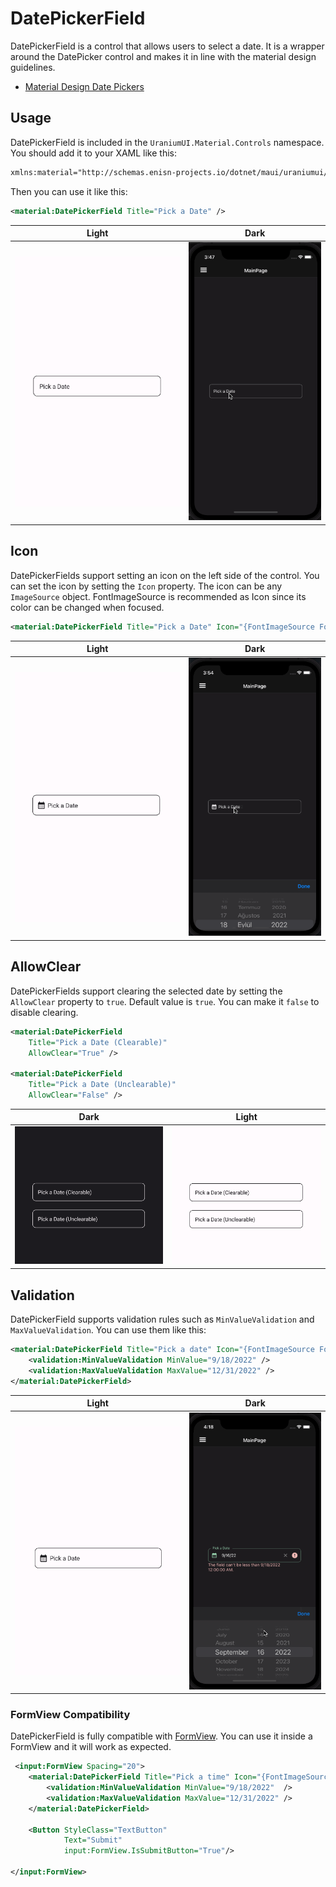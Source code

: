 # DatePickerField
DatePickerField is a control that allows users to select a date. It is a wrapper around the DatePicker control and makes it in line with the material design guidelines.

- [Material Design Date Pickers](https://material.io/components/date-pickers)

## Usage

DatePickerField is included in the `UraniumUI.Material.Controls` namespace. You should add it to your XAML like this:

```xml
xmlns:material="http://schemas.enisn-projects.io/dotnet/maui/uraniumui/material"
```

Then you can use it like this:

```xml
<material:DatePickerField Title="Pick a Date" />
```

| Light | Dark |
| --- | --- |
| ![MAUI Material Design TimePicker](../../../../images/datepickerfield-demo-light-android.gif) | ![MAUI Material Design TimePicker](../../../../images/datepickerfield-demo-dark-ios.gif) |


## Icon
DatePickerFields support setting an icon on the left side of the control. You can set the icon by setting the `Icon` property. The icon can be any `ImageSource` object. FontImageSource is recommended as Icon since its color can be changed when focused.

```xml
<material:DatePickerField Title="Pick a Date" Icon="{FontImageSource FontFamily=MaterialRegular, Glyph={x:Static m:MaterialRegular.Calendar_month}}"  />
```

| Light | Dark |
| --- | --- |
| ![MAUI Material Input](../../../../images/datepickerfield-icon-light-android.gif) | ![MAUI Material Input](../../../../images/datepickerfield-icon-dark-ios.gif) |

## AllowClear
DatePickerFields support clearing the selected date by setting the `AllowClear` property to `true`. Default value is `true`. You can make it `false` to disable clearing.

```xml
<material:DatePickerField 
    Title="Pick a Date (Clearable)"
    AllowClear="True" />

<material:DatePickerField 
    Title="Pick a Date (Unclearable)"
    AllowClear="False" />
```

| Dark | Light|
| --- | --- |
| ![MAUI Material Input](../../../../images/datepickerfield-allowclear-dark-android.gif) | ![MAUI Material Input](../../../../images/datepickerfield-allowclear-light-android.gif) |

## Validation
DatePickerField supports validation rules such as `MinValueValidation` and `MaxValueValidation`. You can use them like this:

```xml
<material:DatePickerField Title="Pick a date" Icon="{FontImageSource FontFamily=MaterialRegular, Glyph={x:Static m:MaterialRegular.Alarm}}">
    <validation:MinValueValidation MinValue="9/18/2022" />
    <validation:MaxValueValidation MaxValue="12/31/2022" />
</material:DatePickerField>
```

| Light | Dark |
| --- | --- |
| ![MAUI Material Input](../../../../images/datepickerfield-validation-light-android.gif) | ![MAUI Material Input](../../../../images/datepickerfield-validation-dark-ios.gif) |


### FormView Compatibility
DatePickerField is fully compatible with [FormView](https://enisn-projects.io/docs/en/inputkit/latest/components/controls/FormView). You can use it inside a FormView and it will work as expected.

```xml
 <input:FormView Spacing="20">
    <material:DatePickerField Title="Pick a time" Icon="{FontImageSource FontFamily=MaterialRegular, Glyph={x:Static m:MaterialRegular.Alarm}}">
        <validation:MinValueValidation MinValue="9/18/2022"  />
        <validation:MaxValueValidation MaxValue="12/31/2022" />
    </material:DatePickerField>

    <Button StyleClass="TextButton"
            Text="Submit"
            input:FormView.IsSubmitButton="True"/>

</input:FormView>
```
